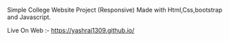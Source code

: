 Simple College Website Project (Responsive)  Made with Html,Css,bootstrap and Javascript.

Live On Web :- https://yashraj1309.github.io/

